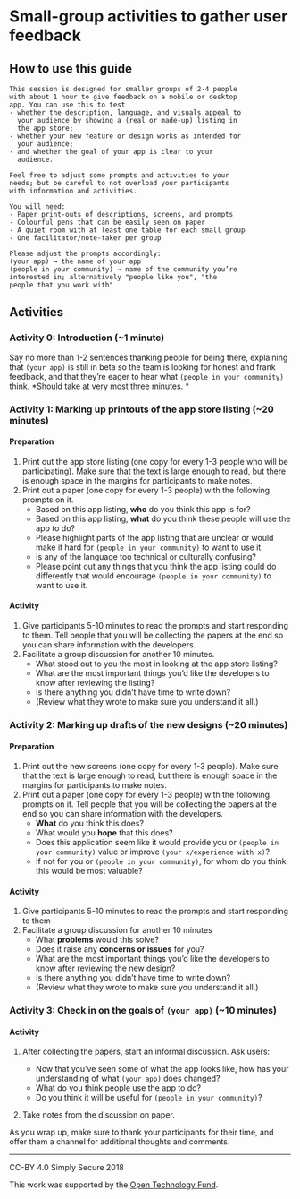 # Small-group activities to gather user feedback

## How to use this guide
```
This session is designed for smaller groups of 2-4 people
with about 1 hour to give feedback on a mobile or desktop
app. You can use this to test
- whether the description, language, and visuals appeal to
  your audience by showing a (real or made-up) listing in 
  the app store;
- whether your new feature or design works as intended for 
  your audience;
- and whether the goal of your app is clear to your 
  audience.

Feel free to adjust some prompts and activities to your
needs; but be careful to not overload your participants 
with information and activities.

You will need:
- Paper print-outs of descriptions, screens, and prompts
- Colourful pens that can be easily seen on paper
- A quiet room with at least one table for each small group
- One facilitator/note-taker per group

Please adjust the prompts accordingly: 
(your app) → the name of your app
(people in your community) → name of the community you’re
interested in; alternatively "people like you", "the 
people that you work with"
```

## Activities

### Activity 0: Introduction (~1 minute)

Say no more than 1-2 sentences thanking people for being there, explaining that `(your app)` is still in beta so the team is looking for honest and frank feedback, and that they’re eager to hear what `(people in your community)` think. *Should take at very most three minutes. *

### Activity 1: Marking up printouts of the **app store listing** (~20 minutes)

#### Preparation

1. Print out the app store listing (one copy for every 1-3 people who will be participating). Make sure that the text is large enough to read, but there is enough space in the margins for participants to make notes.
2. Print out a paper (one copy for every 1-3 people) with the following prompts on it. 
    * Based on this app listing, **who** do you think this app is for? 
    * Based on this app listing, **what** do you think these people will use the app to do?
    * Please highlight parts of the app listing that are unclear or would make it hard for `(people in your community)` to want to use it.
    * Is any of the language too technical or culturally confusing?
    * Please point out any things that you think the app listing could do differently that would encourage `(people in your community)` to want to use it. 

#### Activity

1. Give participants 5-10 minutes to read the prompts and start responding to them. Tell people that you will be collecting the papers at the end so you can share information with the developers. 
2. Facilitate a group discussion for another 10 minutes.
    * What stood out to you the most in looking at the app store listing? 
    * What are the most important things you’d like the developers to know after reviewing the listing? 
    * Is there anything you didn’t have time to write down? 
    * (Review what they wrote to make sure you understand it all.)

### Activity 2: Marking up drafts of the new designs (~20 minutes)

#### Preparation

1. Print out the new screens (one copy for every 1-3 people). Make sure that the text is large enough to read, but there is enough space in the margins for participants to make notes. 
2. Print out a paper (one copy for every 1-3 people) with the following prompts on it. Tell people that you will be collecting the papers at the end so you can share information with the developers. 
    * **What** do you think this does?
    * What would you **hope** that this does?
    * Does this application seem like it would provide you or `(people in your community)` value or improve `(your x/experience with x)`?
    * If not for you or `(people in your community)`, for whom do you think this would be most valuable?

#### Activity

1. Give participants 5-10 minutes to read the prompts and start responding to them
2. Facilitate a group discussion for another 10 minutes
    * What **problems** would this solve?
    * Does it raise any **concerns or issues** for you?
    * What are the most important things you’d like the developers to know after reviewing the new design? 
    * Is there anything you didn’t have time to write down? 
    * (Review what they wrote to make sure you understand it all.)

### Activity 3: Check in on the goals of **`(your app)`** (~10 minutes)

#### Activity

1. After collecting the papers, start an informal discussion. Ask users: 
    * Now that you’ve seen some of what the app looks like, how has your understanding of what `(your app)` does changed? 
    * What do you think people use the app to do? 
    * Do you think it will be useful for `(people in your community)`?

2. Take notes from the discussion on paper.


As you wrap up, make sure to thank your participants for their time, and offer them a channel for additional thoughts and comments.



---
CC-BY 4.0 Simply Secure 2018

This work was supported by the [Open Technology Fund](https://www.opentech.fund/).
